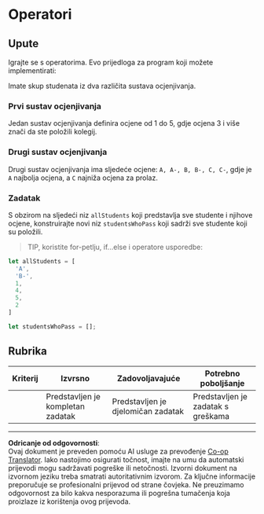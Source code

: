 <!--
CO_OP_TRANSLATOR_METADATA:
{
  "original_hash": "bf62b82567e6f9bdf4abda9ae0ccb64a",
  "translation_date": "2025-08-27T22:39:00+00:00",
  "source_file": "2-js-basics/3-making-decisions/assignment.md",
  "language_code": "hr"
}
-->
# Operatori

## Upute

Igrajte se s operatorima. Evo prijedloga za program koji možete implementirati:

Imate skup studenata iz dva različita sustava ocjenjivanja.

### Prvi sustav ocjenjivanja

Jedan sustav ocjenjivanja definira ocjene od 1 do 5, gdje ocjena 3 i više znači da ste položili kolegij.

### Drugi sustav ocjenjivanja

Drugi sustav ocjenjivanja ima sljedeće ocjene: `A, A-, B, B-, C, C-`, gdje je `A` najbolja ocjena, a `C` najniža ocjena za prolaz.

### Zadatak

S obzirom na sljedeći niz `allStudents` koji predstavlja sve studente i njihove ocjene, konstruirajte novi niz `studentsWhoPass` koji sadrži sve studente koji su položili.

> TIP, koristite for-petlju, if...else i operatore usporedbe:

```javascript
let allStudents = [
  'A',
  'B-',
  1,
  4,
  5,
  2
]

let studentsWhoPass = [];
```

## Rubrika

| Kriterij | Izvrsno                        | Zadovoljavajuće               | Potrebno poboljšanje            |
| -------- | ------------------------------ | ----------------------------- | ------------------------------- |
|          | Predstavljen je kompletan zadatak | Predstavljen je djelomičan zadatak | Predstavljen je zadatak s greškama |

---

**Odricanje od odgovornosti**:  
Ovaj dokument je preveden pomoću AI usluge za prevođenje [Co-op Translator](https://github.com/Azure/co-op-translator). Iako nastojimo osigurati točnost, imajte na umu da automatski prijevodi mogu sadržavati pogreške ili netočnosti. Izvorni dokument na izvornom jeziku treba smatrati autoritativnim izvorom. Za ključne informacije preporučuje se profesionalni prijevod od strane čovjeka. Ne preuzimamo odgovornost za bilo kakva nesporazuma ili pogrešna tumačenja koja proizlaze iz korištenja ovog prijevoda.